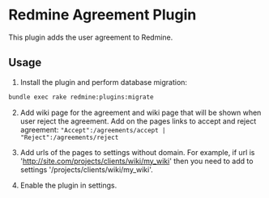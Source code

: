 # Redmine Agreement Plugin

This plugin adds the user agreement to Redmine.

## Usage

1. Install the plugin and perform database migration:
```bash
bundle exec rake redmine:plugins:migrate
```

2. Add wiki page for the agreement and wiki page that will be shown when user reject the agreement.
Add on the pages links to accept and reject agreement: `"Accept":/agreements/accept | "Reject":/agreements/reject`

3. Add urls of the pages to settings without domain. For example, if url is 'http://site.com/projects/clients/wiki/my_wiki'
then you need to add to settings '/projects/clients/wiki/my_wiki'.

4. Enable the plugin in settings.

